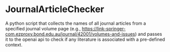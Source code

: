 # JournalArticleChecker
A python script that collects the names of all journal articles from a specified journal volume page (e.g., https://link-springer-com.ezproxy.bond.edu.au/journal/42001/volumes-and-issues) and passes it to the openai api to check if any literature is associated with a pre-defined context.
